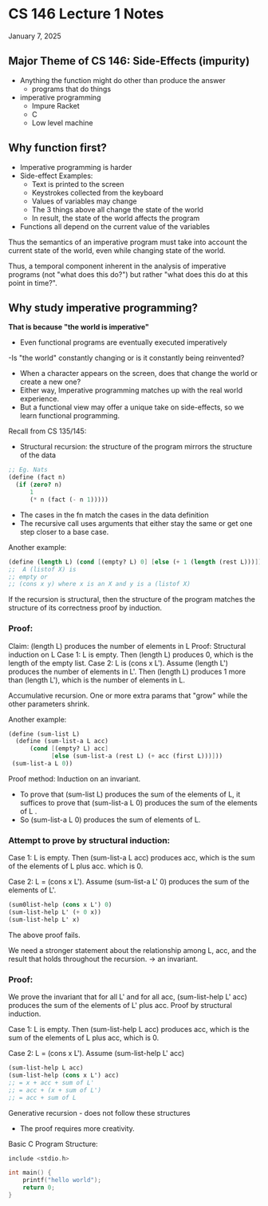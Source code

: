 # CS 146 Lecture 1 Notes

January 7, 2025

## Major Theme of CS 146: Side-Effects (impurity)

-   Anything the function might do other than produce the answer
    -   programs that do things
-   imperative programming
    -   Impure Racket
    -   C
    -   Low level machine

## Why function first?

-   Imperative programming is harder
-   Side-effect Examples:
    -   Text is printed to the screen
    -   Keystrokes collected from the keyboard
    -   Values of variables may change
    -   The 3 things above all change the state of the world
    -   In result, the state of the world affects the program
-   Functions all depend on the current value of the variables

Thus the semantics of an imperative program must take into account the current state of the world, even while changing state of the world.

Thus, a temporal component inherent in the analysis of imperative programs (not "what does this do?") but rather "what does this do at this point in time?".

## Why study imperative programming?

**That is because "the world is imperative"**

-   Even functional programs are eventually executed imperatively

-Is "the world" constantly changing or is it constantly being reinvented?

-   When a character appears on the screen, does that change the world or create a new one?
-   Either way, Imperative programming matches up with the real world experience.
-   But a functional view may offer a unique take on side-effects, so we learn functional programming.

Recall from CS 135/145:

-   Structural recursion: the structure of the program mirrors the structure of the data

```scheme
;; Eg. Nats
(define (fact n)
  (if (zero? n)
	  1
	  (* n (fact (- n 1)))))
```

-   The cases in the fn match the cases in the data definition
-   The recursive call uses arguments that either stay the same or get one step closer to a base case.

Another example:

```scheme
(define (length L) (cond [(empty? L) 0] [else (+ 1 (length (rest L)))]))
;;  A (listof X) is
;; empty or
;; (cons x y) where x is an X and y is a (listof X)
```

If the recursion is structural, then the structure of the program matches the structure of its correctness proof by induction.

### Proof:

Claim: (length L) produces the number of elements in L
Proof: Structural induction on L
Case 1: L is empty. Then (length L) produces 0, which is the length of the empty list.
Case 2: L is (cons x L'). Assume (length L') produces the number of elements in L'. Then (length L) produces 1 more than (length L'), which is the number of elements in L.

Accumulative recursion. One or more extra params that "grow" while the other parameters shrink.

Another example:

```scheme
(define (sum-list L)
  (define (sum-list-a L acc)
	  (cond [(empty? L) acc]
			[else (sum-list-a (rest L) (+ acc (first L)))]))
 (sum-list-a L 0))
```

Proof method:
Induction on an invariant.

-   To prove that (sum-list L) produces the sum of the elements of L, it suffices to prove that (sum-list-a L 0) produces the sum of the elements of L .
-   So (sum-list-a L 0) produces the sum of elements of L.

### Attempt to prove by structural induction:

Case 1: L is empty. Then (sum-list-a L acc) produces acc, which is the sum of the elements of L plus acc. which is 0.

Case 2: L = (cons x L'). Assume (sum-list-a L' 0) produces the sum of the elements of L'.

```scheme
(sum0list-help (cons x L') 0)
(sum-list-help L' (+ 0 x))
(sum-list-help L' x)
```

The above proof fails.

We need a stronger statement about the relationship among L, acc, and the result that holds throughout the recursion. -> an invariant.

### Proof:

We prove the invariant that for all L' and for all acc, (sum-list-help L' acc) produces the sum of the elements of L' plus acc. Proof by structural induction.

Case 1: L is empty. Then (sum-list-help L acc) produces acc, which is the sum of the elements of L plus acc, which is 0.

Case 2: L = (cons x L').
Assume (sum-list-help L' acc)

```scheme
(sum-list-help L acc)
(sum-list-help (cons x L') acc)
;; = x + acc + sum of L'
;; = acc + (x + sum of L')
;; = acc + sum of L
```

Generative recursion - does not follow these structures

-   The proof requires more creativity.

Basic C Program Structure:

```c
include <stdio.h>

int main() {
	printf("hello world");
	return 0;
}
```
